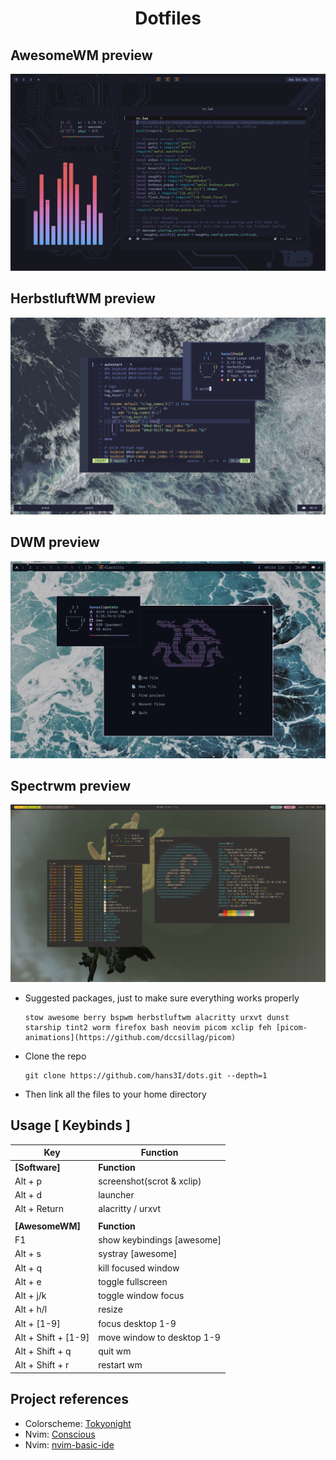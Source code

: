 <h1 align="center">Dotfiles</h1>

## AwesomeWM preview
<p align="center">
  <img src="preview-awesome.png">
</p>

## HerbstluftWM preview
<p align="center">
  <img src="preview-herbstluft.png">
</p>

## DWM preview
<p align="center">
  <img src="preview-dwm.png">
</p>

## Spectrwm preview
<p align="center">
   <img src="preview-spectrwm.png">
</p>

- Suggested packages, just to make sure everything works properly

    ```
    stow awesome berry bspwm herbstluftwm alacritty urxvt dunst starship tint2 worm firefox bash neovim picom xclip feh [picom-animations](https://github.com/dccsillag/picom)
    ```

</details>

- Clone the repo

  ```
  git clone https://github.com/hans3I/dots.git --depth=1
  ```

- Then link all the files to your home directory

</details>

## Usage [ Keybinds ] 
| Key                                  | Function                   |
| -----                                | -----                      |
| **[Software]**                       | **Function**               |
| Alt + p                              | screenshot(scrot & xclip)  |
| Alt + d                              | launcher                   |
| Alt + Return                         | alacritty / urxvt          |
|                                      |                            |
| **[AwesomeWM]**                      | **Function**               |
| F1                                   | show keybindings [awesome] |
| Alt + s                              | systray [awesome]          |
| Alt + q                              | kill focused window        |
| Alt + e                              | toggle fullscreen          |
| Alt + j/k                            | toggle window focus        |
| Alt + h/l                            | resize                     |
| Alt + [1-9]                          | focus desktop 1-9          |
| Alt + Shift + [1-9]                  | move window to desktop 1-9 |
| Alt + Shift + q                      | quit wm                    |
| Alt + Shift + r                      | restart wm                 |


## Project references
  - Colorscheme: [Tokyonight](https://github.com/folke/tokyonight.nvim)
  - Nvim: [Conscious](https://github.com/manas140/conscious)
  - Nvim: [nvim-basic-ide](https://github.com/LunarVim/nvim-basic-ide)

